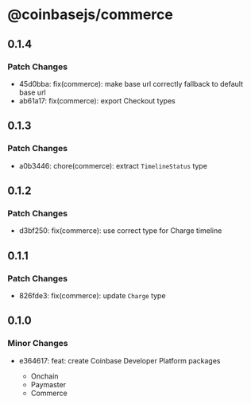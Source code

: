 # @coinbasejs/commerce

## 0.1.4

### Patch Changes

- 45d0bba: fix(commerce): make base url correctly fallback to default base url
- ab61a17: fix(commerce): export Checkout types

## 0.1.3

### Patch Changes

- a0b3446: chore(commerce): extract `TimelineStatus` type

## 0.1.2

### Patch Changes

- d3bf250: fix(commerce): use correct type for Charge timeline

## 0.1.1

### Patch Changes

- 826fde3: fix(commerce): update `Charge` type

## 0.1.0

### Minor Changes

- e364617: feat: create Coinbase Developer Platform packages

  - Onchain
  - Paymaster
  - Commerce
